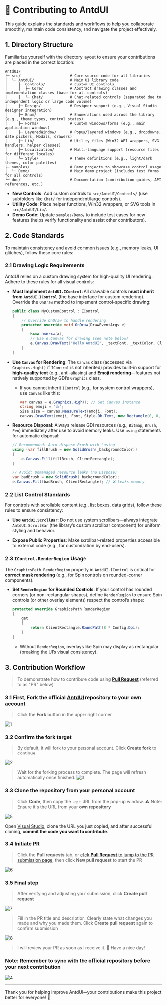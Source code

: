 # 🦄 Contributing to AntdUI

This guide explains the standards and workflows to help you collaborate smoothly, maintain code consistency, and navigate the project effectively.

## 1. Directory Structure
Familiarize yourself with the directory layout to ensure your contributions are placed in the correct location:

```
AntdUI/
├─ src/                      # Core source code for all libraries
│  └─ AntdUI/                # Main UI library code
│     ├─ Controls/           # Custom UI controls
│     │  ├─ Core/            # Abstract drawing classes and implementation classes (base for all controls)
│     │  └─ Chat/            # Chat-related controls (separated due to independent logic or large code volume)
│     ├─ Design/             # Designer support (e.g., Visual Studio designer integration)
│     ├─ Enum/               # Enumerations used across the library (e.g., theme types, control states)
│     ├─ Forms/              # Custom windows/forms (e.g., main application windows)
│     ├─ LayeredWindow/      # Popup/layered windows (e.g., dropdowns, date pickers, Modals, drawers)
│     ├─ Lib/                # Utility files (Win32 API wrappers, SVG handlers, helper classes)
│     ├─ Localization/       # Multi-language support (resource files for different locales)
│     └─ Style/              # Theme definitions (e.g., light/dark themes, color palettes)
├─ samples/                  # Demo projects to showcase control usage
│  └─ Demo/                  # Main demo project (includes test forms for all controls)
└─ doc/                      # Documentation (contribution guides, API references, etc.)
```

- **New Controls**: Add custom controls to `src/AntdUI/Controls/` (use subfolders like `Chat/` for independent/large controls).
- **Utility Code**: Place helper functions, Win32 wrappers, or SVG tools in `src/AntdUI/Lib/`.
- **Demo Code**: Update `samples/Demo/` to include test cases for new features (helps verify functionality and assist other contributors).


## 2. Code Standards
To maintain consistency and avoid common issues (e.g., memory leaks, UI glitches), follow these core rules:


### 2.1 Drawing Logic Requirements
AntdUI relies on a custom drawing system for high-quality UI rendering. Adhere to these rules for all visual controls:

- **Must Implement `AntdUI.IControl`**:
  All drawable controls **must inherit from `AntdUI.IControl`** (the base interface for custom rendering). Override the `OnDraw` method to implement control-specific drawing:
  ```csharp
  public class MyCustomControl : IControl
  {
      // Override OnDraw to handle rendering
      protected override void OnDraw(DrawEventArgs e)
      {
          base.OnDraw(e);
          // Use e.Canvas for drawing (see note below)
          e.Canvas.DrawText("Hello AntdUI", _textFont, _textColor, ClientRectangle);
      }
  }
  ```

- **Use `Canvas` for Rendering**:
  The `Canvas` class (accessed via `Graphics.High()` if `IControl` is not inherited) provides built-in support for **high-quality text** (e.g., anti-aliasing) and **Emoji rendering**—features not natively supported by GDI’s `Graphics` class.
  - If you cannot inherit `IControl` (e.g., for system control wrappers), use `Canvas` like this:
    ```csharp
    var canvas = e.Graphics.High(); // Get Canvas instance
    string emoji = "👍";
    Size size = canvas.MeasureText(emoji, Font);
    canvas.DrawText(emoji, Font, Style.Db.Text, new Rectangle(0, 0, size.Width, size.Height));
    ```

- **Resource Disposal**:
  Always release GDI resources (e.g., `Bitmap`, `Brush`, `Pen`) immediately after use to avoid memory leaks. Use `using` statements for automatic disposal:
  ```csharp
  // Recommended: Auto-dispose Brush with 'using'
  using (var fillBrush = new SolidBrush(_backgroundColor))
  {
      e.Canvas.Fill(fillBrush, ClientRectangle);
  }

  // Avoid: Unmanaged resource leaks (no Dispose)
  var badBrush = new SolidBrush(_backgroundColor); 
  e.Canvas.Fill(badBrush, ClientRectangle); // ❌ Leaks memory
  ```


### 2.2 List Control Standards
For controls with scrollable content (e.g., list boxes, data grids), follow these rules to ensure consistency:

- **Use `AntdUI.ScrollBar`**:
  Do not use system scrollbars—always integrate `AntdUI.ScrollBar` (the library’s custom scrollbar component) for uniform styling and behavior.

- **Expose Public Properties**:
  Make scrollbar-related properties accessible to external code (e.g., for customization by end-users).


### 2.3 `IControl.RenderRegion` Usage
The `GraphicsPath RenderRegion` property in `AntdUI.IControl` is critical for **correct mask rendering** (e.g., for Spin controls on rounded-corner components).

- **Set `RenderRegion` for Rounded Controls**:
  If your control has rounded corners (or non-rectangular shapes), define `RenderRegion` to ensure Spin controls (or other overlay elements) respect the control’s shape:
  ```csharp
  protected override GraphicsPath RenderRegion
  {
      get
      {
          return ClientRectangle.RoundPath(8 * Config.Dpi);
      }
  }
  ```
  - Without `RenderRegion`, overlays like Spin may display as rectangular (breaking the UI’s visual consistency).


## 3. Contribution Workflow

> To demonstrate how to contribute code using [**Pull Request**](https://github.com/AntdUI/AntdUI/compare/main...main) (referred to as "PR" below)

### 3.1 First, Fork the official [AntdUI](https://github.com/AntdUI/AntdUI) repository to your own account

> Click the **Fork** button in the upper right corner

![1](doc/wiki/en/Img/PR_1.png)

### 3.2 Confirm the fork target

> By default, it will fork to your personal account. Click **Create fork** to continue

![2](doc/wiki/en/Img/PR_2.png)

> Wait for the forking process to complete. The page will refresh automatically once finished.
> ![3](doc/wiki/en/Img/PR_3.png)

### 3.3 Clone the repository from your personal account

> Click **Code**, then copy the `.git` URL from the pop-up window. ⚠ Note: Ensure it's the URL from your **own repository**

![5](doc/wiki/en/Img/PR_5.png)

Open [Visual Studio](https://visualstudio.microsoft.com), clone the URL you just copied, and after successful cloning, **commit the code you want to contribute**.

### 3.4 Initiate [PR](https://github.com/AntdUI/AntdUI/compare/main...main)

> Click the **Pull requests** tab, or [click **Pull Request** to jump to the PR submission page](https://github.com/AntdUI/AntdUI/compare/main...main), then click **New pull request** to start the PR

![6](doc/wiki/en/Img/PR_6.png)

### 3.5 Final step

> After verifying and adjusting your submission, click **Create pull request**

![7](doc/wiki/en/Img/PR_7.png)

> Fill in the PR title and description. Clearly state what changes you made and why you made them. Click **Create pull request** again to confirm submission

![8](doc/wiki/en/Img/PR_8.png)

> I will review your PR as soon as I receive it. 🧙 Have a nice day!

### Note: Remember to sync with the official repository before your next contribution

![4](doc/wiki/en/Img/PR_4.png)

---

Thank you for helping improve AntdUI—your contributions make this project better for everyone! 🚀